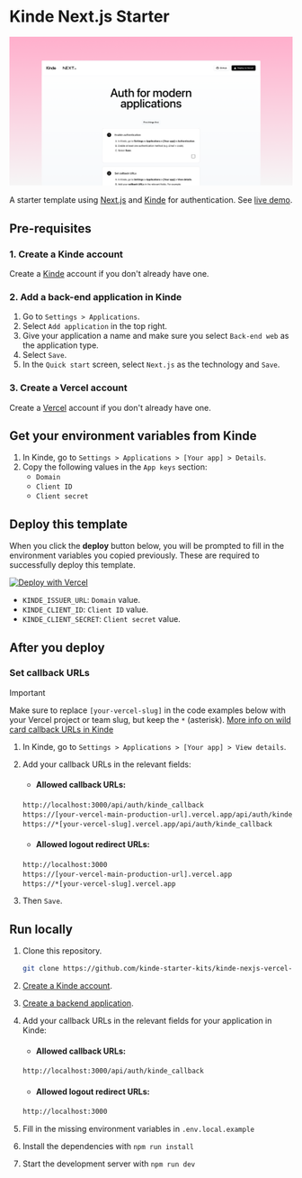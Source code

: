 # Kinde Next.js Starter

![Composite of the project running in a browser window](/public/demo-image.png)

A starter template using [Next.js](https://nextjs.org) and [Kinde](https://kinde.com) for authentication. See [live demo](https://kinde-nextjs-starter.vercel.app/).

## Pre-requisites

### 1. Create a Kinde account

Create a [Kinde](https://app.kinde.com/register) account if you don't already have one.

### 2. Add a back-end application in Kinde

1. Go to `Settings > Applications`.
2. Select `Add application` in the top right.
3. Give your application a name and make sure you select `Back-end web` as the application type.
4. Select `Save`.
5. In the `Quick start` screen, select `Next.js` as the technology and `Save`.

### 3. Create a Vercel account

Create a [Vercel](https://vercel.com/signup) account if you don't already have one.

## Get your environment variables from Kinde

1. In Kinde, go to `Settings > Applications > [Your app] > Details`.
2. Copy the following values in the `App keys` section:
   - `Domain`
   - `Client ID`
   - `Client secret`

## Deploy this template

When you click the **deploy** button below, you will be prompted to fill in the environment variables you copied previously. These are required to successfully deploy this template.

<a href="https://vercel.com/new/clone?repository-url=https%3A%2F%2Fgithub.com%2Fkinde-starter-kits%2Fkinde-nextjs-vercel-starter&env=KINDE_CLIENT_ID,KINDE_CLIENT_SECRET,KINDE_ISSUER_URL&envDescription=Find%20your%20application%20keys&envLink=https%3A%2F%2Fdocs.kinde.com%2Fget-started%2Fconnect%2Fgetting-app-keys%2F&project-name=kinde-nextjs-starter&repository-name=kinde-nextjs-starter&demo-title=Kinde%20Next.js%20Starter&demo-description=A%20Next.js%20authentication%20starter%20template%20using%20Kinde%2C%20TypeScript%20and%20tailwindcss.&demo-url=https%3A%2F%2Fkinde-nextjs-starter.vercel.app"><img src="https://vercel.com/button" alt="Deploy with Vercel"/></a>

- `KINDE_ISSUER_URL`: `Domain` value.
- `KINDE_CLIENT_ID`: `Client ID` value.
- `KINDE_CLIENT_SECRET`: `Client secret` value.

## After you deploy

### Set callback URLs

> [!IMPORTANT]
> Make sure to replace `[your-vercel-slug]` in the code examples below with your Vercel project or team slug, but keep the `*` (asterisk).
> [More info on wild card callback URLs in Kinde](https://docs.kinde.com/get-started/connect/callback-urls/?r=search#wildcards-in-callback-urls)

1. In Kinde, go to `Settings > Applications > [Your app] > View details`.

2. Add your callback URLs in the relevant fields:

   - #### Allowed callback URLs:

   ```bash
   http://localhost:3000/api/auth/kinde_callback
   https://[your-vercel-main-production-url].vercel.app/api/auth/kinde_callback
   https://*[your-vercel-slug].vercel.app/api/auth/kinde_callback
   ```

   - #### Allowed logout redirect URLs:

   ```bash
   http://localhost:3000
   https://[your-vercel-main-production-url].vercel.app
   https://*[your-vercel-slug].vercel.app
   ```

3. Then `Save`.

## Run locally

1. Clone this repository.
   ```sh
   git clone https://github.com/kinde-starter-kits/kinde-nexjs-vercel-starter
   ```
2. [Create a Kinde account](#1-create-a-kinde-account).
3. [Create a backend application](#2-add-a-backend-application-in-kinde).
4. Add your callback URLs in the relevant fields for your application in Kinde:

   - #### Allowed callback URLs:

   ```bash
   http://localhost:3000/api/auth/kinde_callback
   ```

   - #### Allowed logout redirect URLs:

   ```bash
   http://localhost:3000
   ```

5. Fill in the missing environment variables in `.env.local.example`
6. Install the dependencies with `npm run install`
7. Start the development server with `npm run dev`
